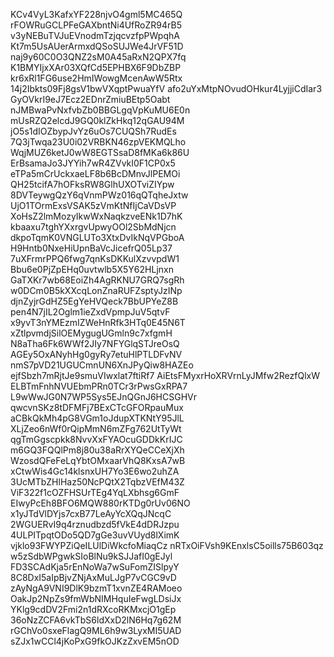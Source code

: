 KCv4VyL3KafxYF228njvO4gml5MC465Q
rFOWRuGCLPFeGAXbntNi4UfRoZR94rB5
v3yNEBuTVJuEVnodmTzjqcvzfpPWpqhA
Kt7m5UsAUerArmxdQSoSUJWe4JrVF51D
naj9y60C0O3QNZ2sM0A45aRxN2QPX7fq
K1BMYIjxXAr03XQfCd5EPHBX6F9DbZBP
kr6xRl1FG6use2HmIWowgMcenAwW5Rtx
14j2Ibkts09Fj8gsV1bwVXqptPwuaYfV
afo2uYxMtpNOvudOHkur4LyjjiCdIar3
GyOVkrI9eJ7Ecz2EDnrZmiuBEtp5Oabt
nJMBwaPvNxfvbZb0BBGLgqVpKuMU6E0n
mUsRZQ2elcdJ9GQ0klZkHkq12qGAU94M
jO5s1dIOZbypJvYz6uOs7CUQSh7RudEs
7Q3jTwqa23U0i02VRBKN46zpVEKMQLho
WqjMUZ6ketJ0wW8EGTSsaD8fMKa6k86U
ErBsamaJo3JYYih7wR4ZVvkI0F1CP0x5
eTPa5mCrUckxaeLF8b6BcDMnvJlPEMOi
QH25tcifA7hOFksRW8GlhUXOTviZIYpw
8DVTeywgQzY6qVnmPWz016qQTqheJxtw
UjO1TOrmExsVSAK5zVmKtNfIjCaVDsVP
XoHsZ2lmMozyIkwWxNaqkzveENk1D7hK
kbaaxu7tghYXxrgvUpwyOOl2SbMdNjcn
dkpoTqmK0VNGLUTo3XtxDvIkNqVPGboA
H9Hntb0NxeHiUpnBaVcJicefrQ05Lp37
7uXFrmrPPQ6fwg7qnKsDKKulXzvvpdW1
Bbu6e0PjZpEHq0uvtwlb5X5Y62HLjnxn
GaTXKr7wb68EoiZh4AgRKNU7GRQ7sgRh
w0DCm0B5kXXcqLonZnaRUFZsptyJzINp
djnZyjrGdHZ5EgYeHVQeck7BbUPYeZ8B
pen4N7jIL2Oglm1ieZxdVpmpJuV5qtvF
x9yvT3nYMEzmIZWeHnRfk3HTq0E45N6T
xZtlpvmdjSilOEMygugUGmln9c7xfgmH
N8aTha6Fk6WWf2JIy7NFYGlqSTJreOsQ
AGEy5OxANyhHg0gyRy7etuHlPTLDFvNV
nmS7pVD21UGUCmnUN6XnJPyQiw8HAZEo
ejfSbzh7mRjtJe9smuVIwxlat7ftiRf7
AiEtsFMyxrHoXRVrnLyJMfw2RezfQlxW
ELBTmFnhNVUEbmPRn0TCr3rPwsGxRPA7
L9wWwJG0N7WP5Sys5EJnQGnJ6HCSGHVr
qwcvnSKz8tDFMFj7BExCTcGFORpauMux
aCBkQkMh4pG8VGm1oJdupXTKNtY95JlL
XLjZeo6nWf0rQipMmN6mZFg762UtTyWt
qgTmGgscpkk8NvvXxFYAOcuGDDkKrIJC
m6GQ3FQQlPm8j80u38aRrXYQeCCeXjXh
WzosdQFeFeLqYbtOMxaarVhQ8KxsA7wB
xCtwWis4Gc14klsnxUH7Yo3E6wo2uhZA
3UcMTbZHlHaz50NcPQtX2TqbzVEfM43Z
ViF322f1cOZFHSUrTEg4YqLXbhsg6GmF
EIwyPcEh8BFO6MQW880rKTDg0rUv06NO
x1yJTdVlDYjs7cxB77LeAyYcXQqJNcqC
2WGUERvI9q4rznudbzd5fVkE4dDRJzpu
4ULPITpqtODo5QD7gGe3uvVUyd8lXimK
vjklo93FWYPZiQeILUlDiWkcfoMiaqCz
nRTxOiFVsh9KEnxlsC5oills75B603qz
w5zSdbWPgwkSIoBlNu9kSJJafI0gEJyl
FD3SCAdKja5rEnNoWa7wSuFomZISlpyY
8C8DxI5aIpBjvZNjAxMuLJgP7vCGC9vD
zAyNgA9VNI9DlK9bzmT1xvnZE4RAMoeo
OakJp2NpZs9fmWbNIMHquIeFwgLDsiJx
YKlg9cdDV2Fmi2n1dRXcoRKMxcjO1gEp
36oNzZCFA6vkTbS6ldXxD2lN6Hq7g62M
rGChVo0sxeFlagQ9ML6h9w3LyxMI5UAD
sZJx1wCCl4jKoPxG9fkOJKzZxvEM5nOD
